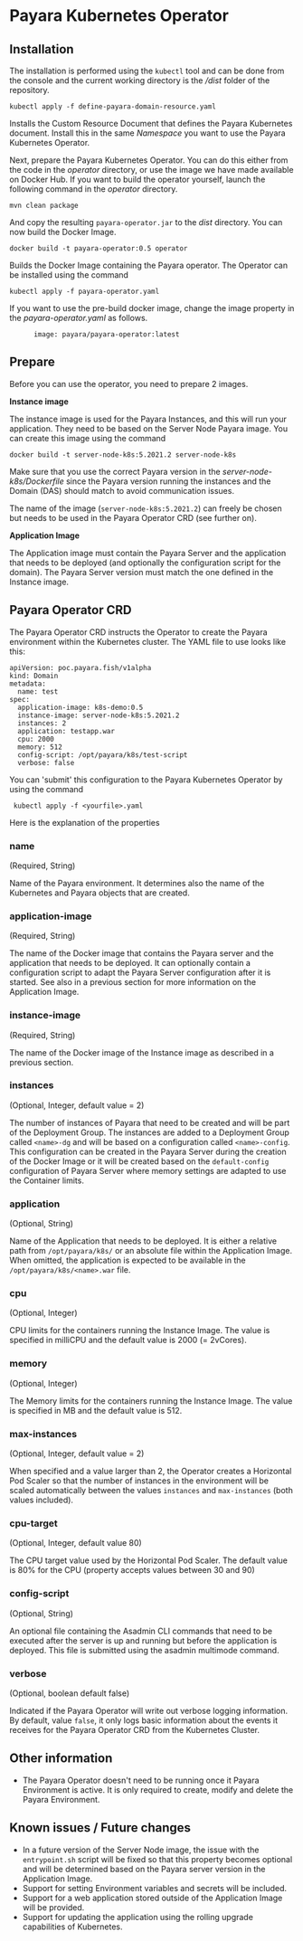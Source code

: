 # Payara Kubernetes Operator


## Installation

The installation is performed using the `kubectl` tool and can be done from the console and the current working directory is the _/dist_ folder of the repository.

    kubectl apply -f define-payara-domain-resource.yaml

Installs the Custom Resource Document that defines the Payara Kubernetes document.  Install this in the same _Namespace_ you want to use the Payara Kubernetes Operator.

Next, prepare the Payara Kubernetes Operator. You can do this either from the code in the _operator_ directory, or use the image we have made available on Docker Hub.  If you want to build the operator yourself, launch the following command in the _operator_ directory. 

    mvn clean package

And copy the resulting `payara-operator.jar` to the _dist_ directory. You can now build the Docker Image.

    docker build -t payara-operator:0.5 operator

Builds the Docker Image containing the Payara operator. The Operator can be installed using the command

    kubectl apply -f payara-operator.yaml

If you want to use the pre-build docker image, change the image property in the _payara-operator.yaml_ as follows.

          image: payara/payara-operator:latest

## Prepare

Before you can use the operator, you need to prepare 2 images.

**Instance image**

The instance image is used for the Payara Instances, and this will run your application. They need to be based on the Server Node Payara image.  You can create this image using the command

    docker build -t server-node-k8s:5.2021.2 server-node-k8s

Make sure that you use the correct Payara version in the _server-node-k8s/Dockerfile_ since the Payara version running the instances and the Domain (DAS) should match to avoid communication issues.

The name of the image (`server-node-k8s:5.2021.2`) can freely be chosen but needs to be used in the Payara Operator CRD (see further on).

**Application Image**

The Application image must contain the Payara Server and the application that needs to be deployed (and optionally the configuration script for the domain).  The Payara Server version must match the one defined in the Instance image.

## Payara Operator CRD

The Payara Operator CRD instructs the Operator to create the Payara environment within the Kubernetes cluster. The YAML file to use looks like this:

    apiVersion: poc.payara.fish/v1alpha
    kind: Domain
    metadata:
      name: test
    spec:
      application-image: k8s-demo:0.5
      instance-image: server-node-k8s:5.2021.2
      instances: 2
      application: testapp.war
      cpu: 2000
      memory: 512
      config-script: /opt/payara/k8s/test-script
      verbose: false

You can 'submit' this configuration to the Payara Kubernetes Operator by using the command

     kubectl apply -f <yourfile>.yaml

Here is the explanation of the properties

### name

(Required, String)

Name of the Payara environment. It determines also the name of the Kubernetes and Payara objects that are created.

### application-image

(Required, String)

The name of the Docker image that contains the Payara server and the application that needs to be deployed. It can optionally contain a configuration script to adapt the Payara Server configuration after it is started.  See also in a previous section for more information on the Application Image.

### instance-image

(Required, String)

The name of the Docker image of the Instance image as described in a previous section.

### instances

(Optional, Integer, default value = 2)

The number of instances of Payara that need to be created and will be part of the Deployment Group.  The instances are added to a Deployment Group called `<name>-dg` and will be based on a configuration called `<name>-config`.  This configuration can be created in the Payara Server during the creation of the Docker Image or it will be created based on the `default-config` configuration of Payara Server where memory settings are adapted to use the Container limits.

### application

(Optional, String)

Name of the Application that needs to be deployed. It is either a relative path from `/opt/payara/k8s/` or an absolute file within the Application Image.  
When omitted, the application is expected to be available in the `/opt/payara/k8s/<name>.war` file.

### cpu

(Optional, Integer)

CPU limits for the containers running the Instance Image. The value is specified in milliCPU and the default value is 2000 (= 2vCores).

### memory

(Optional, Integer)

The Memory limits for the containers running the Instance Image. The value is specified in MB and the default value is 512.

### max-instances

(Optional, Integer, default value = 2)

When specified and a value larger than 2, the Operator creates a Horizontal Pod Scaler so that the number of instances in the environment will be scaled automatically between the values `instances` and `max-instances` (both values included).

### cpu-target

(Optional, Integer, default value 80)

The CPU target value used by the Horizontal Pod Scaler.  The default value is 80% for the CPU (property accepts values between 30 and 90)

### config-script

(Optional, String)

An optional file containing the Asadmin CLI commands that need to be executed after the server is up and running but before the application is deployed.  This file is submitted using the asadmin multimode command.  

### verbose

(Optional, boolean default false)

Indicated if the Payara Operator will write out verbose logging information. By default, value `false`, it only logs basic information about the events it receives for the Payara Operator CRD from the Kubernetes Cluster.

## Other information

- The Payara Operator doesn't need to be running once it Payara Environment is active. It is only required to create, modify and delete the Payara Environment.

## Known issues / Future changes

- In a future version of the Server Node image, the issue with the `entrypoint.sh` script will be fixed so that this property becomes optional and will be determined based on the Payara server version in the Application Image.
- Support for setting Environment variables and secrets will be included.
- Support for a web application stored outside of the Application Image will be provided.
- Support for updating the application using the rolling upgrade capabilities of Kubernetes.
